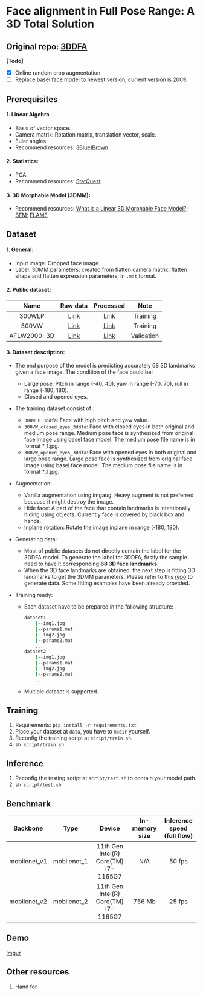 # Face alignment in Full Pose Range: A 3D Total Solution
## Original repo: [3DDFA](https://github.com/cleardusk/3DDFA)

**\[Todo\]**
- [x] Online random crop augmentation.
- [ ] Replace basel face model to newest version, current version is 2009.

## Prerequisites
#### 1. Linear Algebra
- Basis of vector space.
- Camera matrix: Rotation matrix, translation vector, scale.
- Euler angles.
- Recommend resources: [3Blue1Brown](https://www.youtube.com/playlist?list=PLZHQObOWTQDPD3MizzM2xVFitgF8hE_ab)

#### 2. Statistics:
- PCA.
- Recommend resources: [StatQuest](https://www.youtube.com/watch?v=FgakZw6K1QQ&t=1069s&ab_channel=StatQuestwithJoshStarmer)

#### 3. 3D Morphable Model (3DMM):
- Recommend resources: [What is a Linear 3D Morphable Face Model?](https://www.youtube.com/watch?v=MlGkzFeyCYc&ab_channel=KalleBladin); [BFM](https://faces.dmi.unibas.ch/bfm/index.php?nav=1-0&id=basel_face_model); [FLAME](https://flame.is.tue.mpg.de/)

## Dataset
#### 1. General:
- Input image: Cropped face image.
- Label: 3DMM parameters; created from flatten camera matrix, flatten shape and flatten expression parameters; in `.mat` format.

#### 2. Public dataset:
|Name   |Raw data   |Processed   |Note   |
|:---:|:---:|:---:|:---:|
|300WLP|[Link](http://www.cbsr.ia.ac.cn/users/xiangyuzhu/projects/3DDFA/main.htm)|[Link](https://drive.google.com/file/d/1XVUYvMhLOvz4EquN1O_8z6gjnqT6p_7o/view?usp=sharing)   |Training|
|300VW|[Link](https://drive.google.com/drive/folders/1MDrs4Hh1oMm1uWL3r64MpSpNIg55v5xl?usp=sharing)|[Link](https://drive.google.com/file/d/1XVUYvMhLOvz4EquN1O_8z6gjnqT6p_7o/view?usp=sharing)   |Training|
|AFLW2000-3D|[Link](https://drive.google.com/file/d/1SaAnw9HTcUKcogkFOg3dbjGOJ9Edx73D/view?usp=sharing)|[Link](https://drive.google.com/file/d/1XVUYvMhLOvz4EquN1O_8z6gjnqT6p_7o/view?usp=sharing)   |Validation|

#### 3. Dataset description:
- The end purpose of the model is predicting accurately 68 3D landmarks given a face image. The condition of the face could be:
    - Large pose: Pitch in range (-40, 40), yaw in range (-70, 70), roll in range (-180, 180).
    - Closed and opened eyes.

- The training dataset consist of :
    - `300WLP_3ddfa`: Face with high pitch and yaw value.
    - `300VW_closed_eyes_3ddfa`: Face with closed eyes in both original and medium pose range. Medium pose face is synthesized from original face image using basel face model. The medium pose file name is in format \*_1.jpg.
    - `300VW_opened_eyes_3ddfa`: Face with opened eyes in both original and large pose range. Large pose face is synthesized from original face image using basel face model. The medium pose file name is in format \*_1.jpg.

- Augmentation:
    - Vanilla augmentation using imgaug. Heavy augment is not preferred because it might destroy the image.
    - Hide face: A part of the face that contain landmarks is intentionally hiding using objects. Currently face is covered by black box and hands.
    - Inplane rotation: Rotate the image inplane in range (-180, 180).

- Generating data:
    - Most of public datasets do not directly contain the label for the 3DDFA model. To generate the label for 3DDFA, firstly the sample need to have it corresponding **68 3D face landmarks**.
    - When the 3D face landmarks are obtained, the next step is fitting 3D landmarks to get the 3DMM parameters. Please refer to this [repo](https://github.com/dd-dos/face3d) to generate data. Some fitting examples have been already provided.

- Training ready:
    - Each dataset have to be prepared in the following structure:
        ```bat
        dataset1
            |--img1.jpg
            |--params1.mat
            |--img2.jpg
            |--params2.mat
            ...
        dataset2
            |--img1.jpg
            |--params1.mat
            |--img2.jpg
            |--params2.mat
            ...
        ```
    - Multiple dataset is supported.
    
## Training
1. Requirements: `pip install -r requirements.txt`
2. Place your dataset at `data`, you have to `mkdir` yourself.
3. Reconfig the training script at `script/train.sh`.
4. `sh script/train.sh`

## Inference
1. Reconfig the testing script at `script/test.sh` to contain your model path.
2. `sh script/test.sh`

## Benchmark
|Backbone   |Type   |Device       |In-memory size   |Inference speed (full flow)   |
|:---:|:---:|:---:|:---:|:---:|
|mobilenet_v1|mobilenet_1|11th Gen Intel(R) Core(TM) i7-1165G7 |N/A|50 fps|
|mobilenet_v2|mobilenet_2|11th Gen Intel(R) Core(TM) i7-1165G7 |756 Mb|25 fps|

## Demo
[Imgur](https://imgur.com/a/8N7n727)

## Other resources
1. Hand for 



















